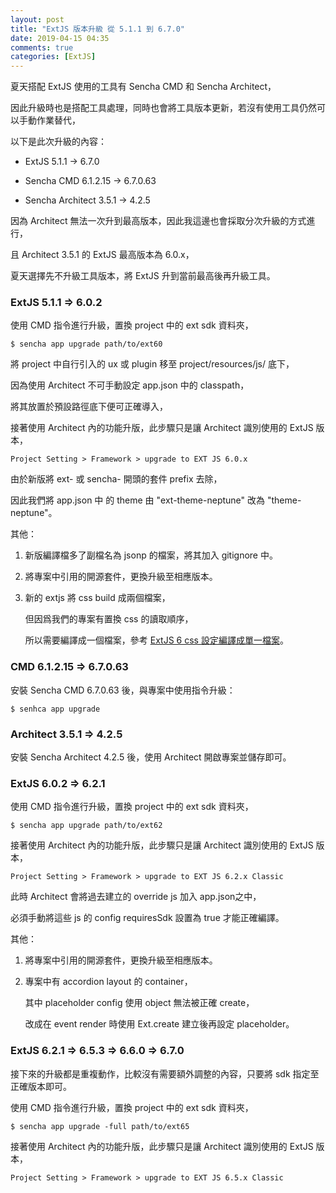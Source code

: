 ```yaml
---
layout: post
title: "ExtJS 版本升級 從 5.1.1 到 6.7.0"
date: 2019-04-15 04:35
comments: true
categories: [ExtJS]
---
```


夏天搭配 ExtJS 使用的工具有 Sencha CMD 和 Sencha Architect，

因此升級時也是搭配工具處理，同時也會將工具版本更新，若沒有使用工具仍然可以手動作業替代，

以下是此次升級的內容：

- ExtJS 5.1.1 &rarr; 6.7.0

- Sencha CMD 6.1.2.15 &rarr; 6.7.0.63

- Sencha Architect 3.5.1 &rarr; 4.2.5

因為 Architect 無法一次升到最高版本，因此我這邊也會採取分次升級的方式進行，

且 Architect 3.5.1 的 ExtJS 最高版本為 6.0.x，

夏天選擇先不升級工具版本，將 ExtJS 升到當前最高後再升級工具。

### ExtJS 5.1.1 &rArr; 6.0.2

使用 CMD 指令進行升級，置換 project 中的 ext sdk 資料夾，

	$ sencha app upgrade path/to/ext60
	
將 project 中自行引入的 ux 或 plugin 移至 project/resources/js/ 底下，

因為使用 Architect 不可手動設定 app.json 中的 classpath，

將其放置於預設路徑底下便可正確導入，

接著使用 Architect 內的功能升版，此步驟只是讓 Architect 識別使用的 ExtJS 版本，

	Project Setting > Framework > upgrade to EXT JS 6.0.x

由於新版將 ext- 或 sencha- 開頭的套件 prefix 去除，

因此我們將 app.json 中 的 theme 由 "ext-theme-neptune" 改為 "theme-neptune"。

其他：

1. 新版編譯檔多了副檔名為 jsonp 的檔案，將其加入 gitignore 中。
2. 將專案中引用的開源套件，更換升級至相應版本。
3. 新的 extjs 將 css build 成兩個檔案，
   
   但因爲我們的專案有置換 css 的讀取順序，
   
   所以需要編譯成一個檔案，參考 [ExtJS 6 css 設定編譯成單一檔案](/blog/2019/04/16/extjs-build-without-split-all-css-or-with-single-css)。


### CMD 6.1.2.15 &rArr; 6.7.0.63

安裝 Sencha CMD 6.7.0.63 後，與專案中使用指令升級：

	$ senhca app upgrade

### Architect 3.5.1 &rArr; 4.2.5

安裝 Sencha Architect 4.2.5 後，使用 Architect 開啟專案並儲存即可。

### ExtJS 6.0.2 &rArr; 6.2.1

使用 CMD 指令進行升級，置換 project 中的 ext sdk 資料夾，

	$ sencha app upgrade path/to/ext62

接著使用 Architect 內的功能升版，此步驟只是讓 Architect 識別使用的 ExtJS 版本，

	Project Setting > Framework > upgrade to EXT JS 6.2.x Classic	
此時 Architect 會將過去建立的 override js 加入 app.json之中，

必須手動將這些 js 的 config requiresSdk 設置為 true 才能正確編譯。

其他：

1. 將專案中引用的開源套件，更換升級至相應版本。 
2. 專案中有 accordion layout 的 container，
   
	其中 placeholder config 使用 object 無法被正確 create，
   
	改成在 event render 時使用 Ext.create 建立後再設定 placeholder。

### ExtJS 6.2.1 &rArr; 6.5.3 &rArr; 6.6.0 &rArr; 6.7.0

接下來的升級都是重複動作，比較沒有需要額外調整的內容，只要將 sdk 指定至正確版本即可。

使用 CMD 指令進行升級，置換 project 中的 ext sdk 資料夾，

	$ sencha app upgrade -full path/to/ext65

接著使用 Architect 內的功能升版，此步驟只是讓 Architect 識別使用的 ExtJS 版本，

	Project Setting > Framework > upgrade to EXT JS 6.5.x Classic


